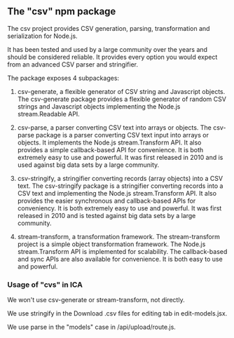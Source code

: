 ## The "csv" npm package
The csv project provides CSV generation, parsing, transformation and serialization for Node.js.

It has been tested and used by a large community over the years and should be considered reliable. It provides every option you would expect from an advanced CSV parser and stringifier.

The package exposes 4 subpackages:

1. csv-generate, a flexible generator of CSV string and Javascript objects. The csv-generate package provides a flexible generator of random CSV strings and Javascript objects implementing the Node.js stream.Readable API.

2. csv-parse, a parser converting CSV text into arrays or objects. The csv-parse package is a parser converting CSV text input into arrays or objects. It implements the Node.js stream.Transform API. It also provides a simple callback-based API for convenience. It is both extremely easy to use and powerful. It was first released in 2010 and is used against big data sets by a large community.

3. csv-stringify, a stringifier converting records (array objects) into a CSV text. The csv-stringify package is a stringifier converting records into a CSV text and implementing the Node.js stream.Transform API. It also provides the easier synchronous and callback-based APIs for conveniency. It is both extremely easy to use and powerful. It was first released in 2010 and is tested against big data sets by a large community.

4. stream-transform, a transformation framework. The stream-transform project is a simple object transformation framework. The Node.js stream.Transform API is implemented for scalability. The callback-based and sync APIs are also available for convenience. It is both easy to use and powerful.

### Usage of "cvs" in ICA

We won't use csv-generate or stream-transform, not directly.

We use stringify in the Download .csv files for editing tab in edit-models.jsx.

We use parse in the "models" case in /api/upload/route.js.

